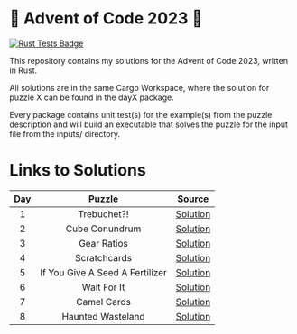 # 🎄 Advent of Code 2023 🎄

[![Rust Tests Badge](https://github.com/chrismandery/advent-of-code-2023/actions/workflows/rust.yml/badge.svg)](https://github.com/chrismandery/advent-of-code-2023/actions/workflows/rust.yml)

This repository contains my solutions for the Advent of Code 2023, written in Rust.

All solutions are in the same Cargo Workspace, where the solution for puzzle X can be found in the dayX package.

Every package contains unit test(s) for the example(s) from the puzzle description and will build an executable that solves the puzzle for the input file from the inputs/ directory.

# Links to Solutions

| Day |             Puzzle              |            Source            |
|:---:|:-------------------------------:|:-----------------------------:|
|  1  | Trebuchet?!                     | [Solution](day1/src/main.rs) |
|  2  | Cube Conundrum                  | [Solution](day2/src/main.rs) |
|  3  | Gear Ratios                     | [Solution](day3/src/main.rs) |
|  4  | Scratchcards                    | [Solution](day4/src/main.rs) |
|  5  | If You Give A Seed A Fertilizer | [Solution](day5/src/main.rs) |
|  6  | Wait For It                     | [Solution](day6/src/main.rs) |
|  7  | Camel Cards                     | [Solution](day7/src/main.rs) |
|  8  | Haunted Wasteland               | [Solution](day8/src/main.rs) |
